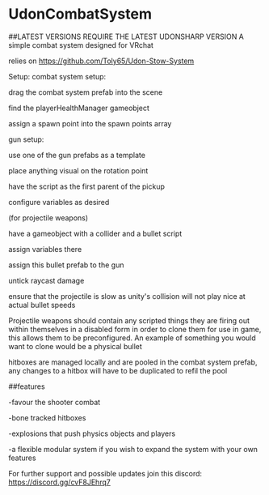 # UdonCombatSystem
##LATEST VERSIONS REQUIRE THE LATEST UDONSHARP VERSION
A simple combat system designed for VRchat

relies on https://github.com/Toly65/Udon-Stow-System

Setup:
combat system setup:

drag the combat system prefab into the scene

find the playerHealthManager gameobject

assign a spawn point into the spawn points array

gun setup:

use one of the gun prefabs as a template

 place anything visual on the rotation point

 have the script as the first parent of the pickup

configure variables as desired

(for projectile weapons)

have a gameobject with a collider and a bullet script

assign variables there

assign this bullet prefab to the gun

untick raycast damage

ensure that the projectile is slow as unity's collision will not play nice at actual bullet speeds

Projectile weapons should contain any scripted things they are firing out within themselves in a disabled form in order to clone them for use in game, this allows them to be preconfigured. An example of something you would want to clone would be a physical bullet

hitboxes are managed locally and are pooled in the combat system prefab, any changes to a hitbox will have to be duplicated to refil the pool

##features

-favour the shooter combat

-bone tracked hitboxes

-explosions that push physics objects and players

-a flexible modular system if you wish to expand the system with your own features

For further support and possible updates join this discord: https://discord.gg/cvF8JEhrq7

